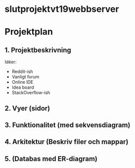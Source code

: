# slutprojektvt19webbserver

# Projektplan

## 1. Projektbeskrivning
Idéer:
- Reddit-ish
- Vanligt forum
- Online IDE
- Idea board
- StackOverflow-ish

## 2. Vyer (sidor)
## 3. Funktionalitet (med sekvensdiagram)
## 4. Arkitektur (Beskriv filer och mappar)
## 5. (Databas med ER-diagram)
